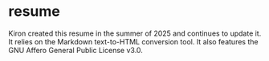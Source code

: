 # resume
Kiron created this resume in the summer of 2025 and continues to update it. It relies on the Markdown text-to-HTML conversion tool. It also features the GNU Affero General Public License v3.0.
